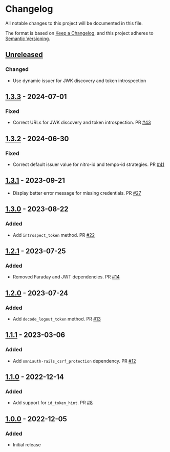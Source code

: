 # Changelog

All notable changes to this project will be documented in this file.

The format is based on [Keep a Changelog](https://keepachangelog.com/en/1.0.0/),
and this project adheres to [Semantic Versioning](https://semver.org/spec/v2.0.0.html).

## [Unreleased]

### Changed

* Use dynamic issuer for JWK discovery and token introspection

## [1.3.3] - 2024-07-01

### Fixed

* Correct URLs for JWK discovery and token introspection. PR [#43](https://github.com/powerhome/omniauth-nitro-id/pull/43)

## [1.3.2] - 2024-06-30

### Fixed

* Correct default issuer value for nitro-id and tempo-id strategies. PR [#41](https://github.com/powerhome/omniauth-nitro-id/pull/41)

## [1.3.1] - 2023-09-21

* Display better error message for missing credentials. PR [#27](https://github.com/powerhome/omniauth-nitro-id/pull/27)

## [1.3.0] - 2023-08-22

### Added

* Add `introspect_token` method. PR [#22](https://github.com/powerhome/omniauth-nitro-id/pull/22)

## [1.2.1] - 2023-07-25

### Added

* Removed Faraday and JWT dependencies. PR [#14](https://github.com/powerhome/omniauth-nitro-id/pull/4)

## [1.2.0] - 2023-07-24

### Added

* Add `decode_logout_token` method. PR [#13](https://github.com/powerhome/omniauth-nitro-id/pull/13)

## [1.1.1] - 2023-03-06

### Added

* Add `omniauth-rails_csrf_protection` dependency. PR [#12](https://github.com/powerhome/omniauth-nitro-id/pull/12)

## [1.1.0] - 2022-12-14

### Added

* Add support for `id_token_hint`. PR [#8](https://github.com/powerhome/omniauth-nitro-id/pull/8)

## [1.0.0] - 2022-12-05

### Added

* Initial release

[Unreleased]: https://github.com/powerhome/omniauth-nitro-id/compare/v1.3.3...HEAD
[1.3.3]: https://github.com/powerhome/omniauth-nitro-id/releases/tag/v1.3.3
[1.3.2]: https://github.com/powerhome/omniauth-nitro-id/releases/tag/v1.3.2
[1.3.1]: https://github.com/powerhome/omniauth-nitro-id/releases/tag/v1.3.1
[1.3.0]: https://github.com/powerhome/omniauth-nitro-id/releases/tag/v1.3.0
[1.2.1]: https://github.com/powerhome/omniauth-nitro-id/releases/tag/v1.2.1
[1.2.0]: https://github.com/powerhome/omniauth-nitro-id/releases/tag/v1.2.0
[1.1.1]: https://github.com/powerhome/omniauth-nitro-id/releases/tag/v1.1.1
[1.1.0]: https://github.com/powerhome/omniauth-nitro-id/releases/tag/v1.1.0
[1.0.0]: https://github.com/powerhome/omniauth-nitro-id/releases/tag/v1.0.0
